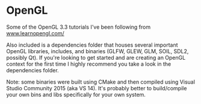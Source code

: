 # OpenGL
Some of the OpenGL 3.3 tutorials I've been following from www.learnopengl.com/

Also included is a dependencies folder that houses several important OpenGL libraries, includes, and binaries (GLFW, GLEW, GLM, SOIL, SDL2, possibly Qt). If you're looking to get started and are creating an OpenGL context for the first time I highly recommend you take a look in the dependencies folder.

Note: some binaries were built using CMake and then compiled using Visual Studio Community 2015 (aka VS 14). It's probably better to build/compile your own bins and libs specifically for your own system.
